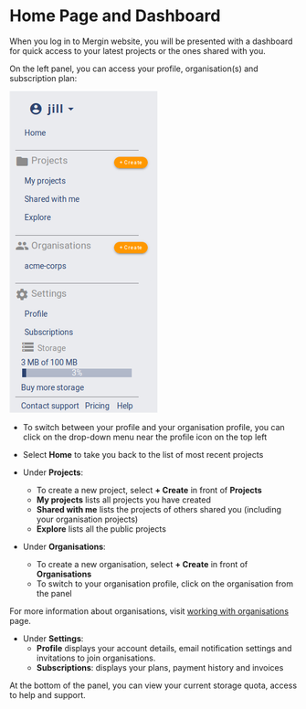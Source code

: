 # Home Page and Dashboard

When you log in to Mergin website, you will be presented with a dashboard for quick access to your latest projects or the ones shared with you.

On the left panel, you can access your profile, organisation(s) and subscription plan:

![left panel - dashboard](./web-dashboard-panel.png)

- To switch between your profile and your organisation profile, you can click on the drop-down menu near the profile icon on the top left

- Select **Home** to take you back to the list of most recent projects

- Under **Projects**:
  - To create a new project, select **+ Create** in front of **Projects**
  - **My projects** lists all projects you have created
  - **Shared with me** lists the projects of others shared you (including your organisation projects)
  - **Explore** lists all the public projects

- Under **Organisations**:
  - To create a new organisation, select **+ Create** in front of **Organisations**
  - To switch to your organisation profile, click on the organisation from the panel

For more information about organisations, visit [working with organisations](../../howto/manage/web/working-with-organisations.md) page.

- Under **Settings**:
  - **Profile** displays your account details, email notification settings and invitations to join organisations.
  - **Subscriptions**: displays your plans, payment history and invoices

At the bottom of the panel, you can view your current storage quota, access to help and support.
